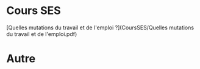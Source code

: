 # Cours SES

[Quelles mutations du travail et de l'emploi ?](CoursSES/Quelles mutations du travail et de l'emploi.pdf)


# Autre

